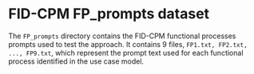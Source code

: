 # FID-CPM FP_prompts dataset
The `FP_prompts` directory contains the FID-CPM functional processes prompts used to test the approach. It contains 9 files, `FP1.txt, FP2.txt, ..., FP9.txt`, which represent the prompt text used for each functional process identified in the use case model.
